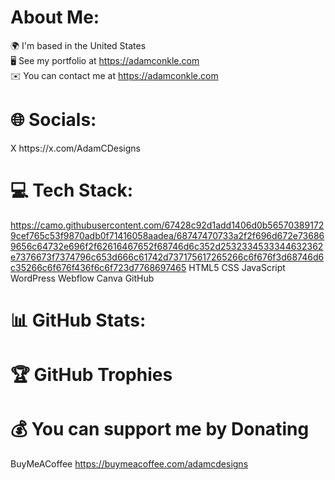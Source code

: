 <h1>About Me:</h1>

🌍 I'm based in the United States<br>
🖥️ See my portfolio at https://adamconkle.com<br>
✉️ You can contact me at https://adamconkle.com

<h1>🌐 Socials:</h1>
X https://x.com/AdamCDesigns

<h1> 💻 Tech Stack:</h1>

https://camo.githubusercontent.com/67428c92d1add1406d0b565703891729cef765c53f9870adb0f71416058aadea/68747470733a2f2f696d672e736869656c64732e696f2f62616467652f68746d6c352d2532334533344632362e7376673f7374796c653d666c61742d737175617265266c6f676f3d68746d6c35266c6f676f436f6c6f723d7768697465 
HTML5 CSS JavaScript WordPress Webflow Canva GitHub


<h1>📊 GitHub Stats:</h1>



<h1>🏆 GitHub Trophies</h1>


<h1>💰 You can support me by Donating</h1>

BuyMeACoffee https://buymeacoffee.com/adamcdesigns

<script type="text/javascript" src="https://cdnjs.buymeacoffee.com/1.0.0/button.prod.min.js" data-name="bmc-button" data-slug="adamcdesigns" data-color="#FFDD00" data-emoji="☕"  data-font="Inter" data-text="Buy me a coffee" data-outline-color="#000000" data-font-color="#000000" data-coffee-color="#ffffff" ></script>
